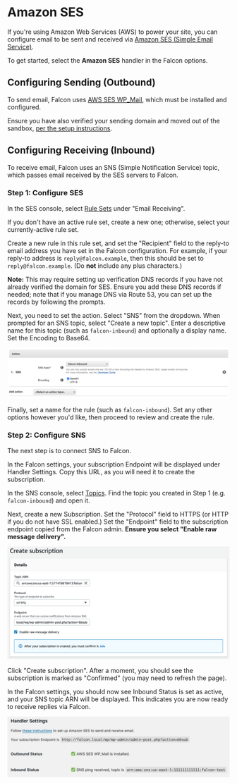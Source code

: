 # Amazon SES

If you're using Amazon Web Services (AWS) to power your site, you can configure email to be sent and received via [Amazon SES (Simple Email Service)](https://aws.amazon.com/ses/).

To get started, select the **Amazon SES** handler in the Falcon options.


## Configuring Sending (Outbound)

To send email, Falcon uses [AWS SES WP_Mail](https://github.com/humanmade/aws-ses-wp-mail), which must be installed and configured.

Ensure you have also verified your sending domain and moved out of the sandbox, [per the setup instructions](https://github.com/humanmade/aws-ses-wp-mail#getting-set-up).


## Configuring Receiving (Inbound)

To receive email, Falcon uses an SNS (Simple Notification Service) topic, which passes email received by the SES servers to Falcon.


### Step 1: Configure SES

In the SES console, select [Rule Sets](https://console.aws.amazon.com/ses/home#receipt-rules:) under "Email Receiving".

If you don't have an active rule set, create a new one; otherwise, select your currently-active rule set.

Create a new rule in this rule set, and set the "Recipient" field to the reply-to email address you have set in the Falcon configuration. For example, if your reply-to address is `reply@falcon.example`, then this should be set to `reply@falcon.example`. (Do **not** include any plus characters.)

**Note:** This may require setting up verification DNS records if you have not already verified the domain for SES. Ensure you add these DNS records if needed; note that if you manage DNS via Route 53, you can set up the records by following the prompts.

Next, you need to set the action. Select "SNS" from the dropdown. When prompted for an SNS topic, select "Create a new topic". Enter a descriptive name for this topic (such as `falcon-inbound`) and optionally a display name. Set the Encoding to Base64.

![Screenshot of action settings](./amazon-ses-action.png)

Finally, set a name for the rule (such as `falcon-inbound`). Set any other options however you'd like, then proceed to review and create the rule.


### Step 2: Configure SNS

The next step is to connect SNS to Falcon.

In the Falcon settings, your subscription Endpoint will be displayed under Handler Settings. Copy this URL, as you will need it to create the subscription.

In the SNS console, select [Topics](https://console.aws.amazon.com/sns/v3/home#/topics). Find the topic you created in Step 1 (e.g. `falcon-inbound`) and open it.

Next, create a new Subscription. Set the "Protocol" field to HTTPS (or HTTP if you do not have SSL enabled.) Set the "Endpoint" field to the subscription endpoint copied from the Falcon admin. **Ensure you select "Enable raw message delivery".**

![Screenshot of subscription settings](./amazon-ses-subscription.png)

Click "Create subscription". After a moment, you should see the subscription is marked as "Confirmed" (you may need to refresh the page).

In the Falcon settings, you should now see Inbound Status is set as active, and your SNS topic ARN will be displayed. This indicates you are now ready to receive replies via Falcon.

![Screenshot of status section](./amazon-ses-status.png)
